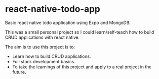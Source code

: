 # react-native-todo-app
Basic react native todo application using Expo and MongoDB. 

This was a small personal project so I could learn/self-teach how to build CRUD applications with react native.

The aim is to use this project is to: 
- Learn how to build CRUD applications. 
- Full stack development basics.
- To take the learnings of this project and apply to a real project in the future.
